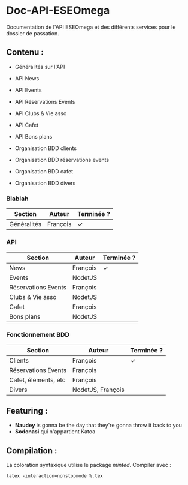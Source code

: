 # Doc-API-ESEOmega
Documentation de l'API ESEOmega et des différents services pour le dossier de passation.

## Contenu :

+ Généralités sur l'API
+ API News
+ API Events
+ API Réservations Events
+ API Clubs & Vie asso
+ API Cafet
+ API Bons plans

+ Organisation BDD clients
+ Organisation BDD réservations events
+ Organisation BDD cafet 
+ Organisation BDD divers

### Blablah

Section | Auteur | Terminée ?
--- | --- | ---
Généralités | François | ✓

### API

Section | Auteur | Terminée ?
--- | --- | ---
News | François | ✓
Events | NodetJS | 
Réservations Events | François | 
Clubs & Vie asso | NodetJS | 
Cafet | François | 
Bons plans | NodetJS | 

### Fonctionnement BDD

Section | Auteur | Terminée ?
--- | --- | ---
Clients | François | ✓
Réservations Events | François | 
Cafet, élements, etc | François | 
Divers | NodetJS, François | 

## Featuring :

- **Naudey** is gonna be the day that they're gonna throw it back to you
- **Sodonasi** qui n'appartient Katoa

## Compilation :

La coloration syntaxique utilise le package *minted*. Compiler avec :

`latex -interaction=nonstopmode %.tex`